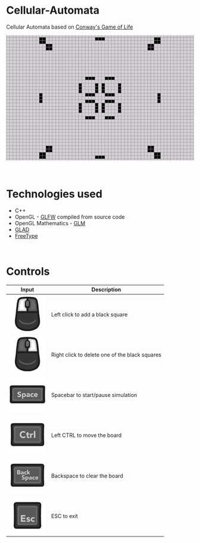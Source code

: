# Cellular-Automata
Cellular Automata based on [Conway's Game of Life](https://en.wikipedia.org/wiki/Conway%27s_Game_of_Life)

<p align="center">
  <img src="https://github.com/sebimih13/Cellular-Automata/blob/main/Resource/Model1.gif">
</p>

<br />

# Technologies used

+	C++
+	OpenGL - [GLFW](https://www.glfw.org/) compiled from source code
+	OpenGL Mathematics - [GLM](https://glm.g-truc.net/0.9.9/index.html)
+	[GLAD](https://glad.dav1d.de/)
+	[FreeType](https://freetype.org/)

<br />

# Controls

Input  | Description
--------------------------------------------------------------------------------------------------- | -------------
<img src="https://github.com/sebimih13/Cellular-Automata/blob/main/Resource/Mouse_Left_Key.png">    | Left click to add a black square 
<img src="https://github.com/sebimih13/Cellular-Automata/blob/main/Resource/Mouse_Right_Key.png">   | Right click to delete one of the black squares
<img src="https://github.com/sebimih13/Cellular-Automata/blob/main/Resource/Space_Key.png">         | Spacebar to start/pause simulation
<img src="https://github.com/sebimih13/Cellular-Automata/blob/main/Resource/Ctrl_Key.png">      | Left CTRL to move the board
<img src="https://github.com/sebimih13/Cellular-Automata/blob/main/Resource/Backspace_Key.png">     | Backspace to clear the board
<img src="https://github.com/sebimih13/Cellular-Automata/blob/main/Resource/Esc_Key.png">           | ESC to exit

